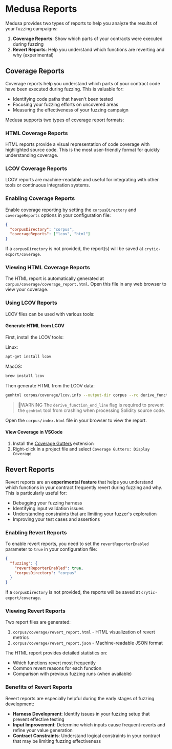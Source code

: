 # Medusa Reports

Medusa provides two types of reports to help you analyze the results of your fuzzing campaigns:

1. **Coverage Reports**: Show which parts of your contracts were executed during fuzzing
2. **Revert Reports**: Help you understand which functions are reverting and why (experimental)

## Coverage Reports

Coverage reports help you understand which parts of your contract code have been executed during fuzzing. This is valuable for:

- Identifying code paths that haven't been tested
- Focusing your fuzzing efforts on uncovered areas
- Measuring the effectiveness of your fuzzing campaign

Medusa supports two types of coverage report formats:

### HTML Coverage Reports

HTML reports provide a visual representation of code coverage with highlighted source code. This is the most user-friendly format for quickly understanding coverage.

### LCOV Coverage Reports

LCOV reports are machine-readable and useful for integrating with other tools or continuous integration systems.

### Enabling Coverage Reports

Enable coverage reporting by setting the `corpusDirectory` and `coverageReports` options in your configuration file:

```json
{
  "corpusDirectory": "corpus",
  "coverageReports": ["lcov", "html"]
}
```

If a `corpusDirectory` is not provided, the report(s) will be saved at `crytic-export/coverage`.

### Viewing HTML Coverage Reports

The HTML report is automatically generated at `corpus/coverage/coverage_report.html`. Open this file in any web browser to view your coverage.

### Using LCOV Reports

LCOV files can be used with various tools:

#### Generate HTML from LCOV

First, install the LCOV tools:

Linux:

```bash
apt-get install lcov
```

MacOS:

```bash
brew install lcov
```

Then generate HTML from the LCOV data:

```bash
genhtml corpus/coverage/lcov.info --output-dir corpus --rc derive_function_end_line=0
```

> 🚩WARNING
> The `derive_function_end_line` flag is required to prevent the `genhtml` tool from crashing when processing Solidity source code.

Open the `corpus/index.html` file in your browser to view the report.

#### View Coverage in VSCode

1. Install the [Coverage Gutters](https://marketplace.visualstudio.com/items?itemName=ryanluker.vscode-coverage-gutters) extension
2. Right-click in a project file and select `Coverage Gutters: Display Coverage`

## Revert Reports

Revert reports are an **experimental feature** that helps you understand which functions in your contract frequently revert during fuzzing and why. This is particularly useful for:

- Debugging your fuzzing harness
- Identifying input validation issues
- Understanding constraints that are limiting your fuzzer's exploration
- Improving your test cases and assertions

### Enabling Revert Reports

To enable revert reports, you need to set the `revertReporterEnabled` parameter to `true` in your configuration file:

```json
{
  "fuzzing": {
    "revertReporterEnabled": true,
    "corpusDirectory": "corpus"
  }
}
```

If a `corpusDirectory` is not provided, the reports will be saved at `crytic-export/coverage`.

### Viewing Revert Reports

Two report files are generated:

1. `corpus/coverage/revert_report.html` - HTML visualization of revert metrics
2. `corpus/coverage/revert_report.json` - Machine-readable JSON format

The HTML report provides detailed statistics on:

- Which functions revert most frequently
- Common revert reasons for each function
- Comparison with previous fuzzing runs (when available)

### Benefits of Revert Reports

Revert reports are especially helpful during the early stages of fuzzing development:

- **Harness Development**: Identify issues in your fuzzing setup that prevent effective testing
- **Input Improvement**: Determine which inputs cause frequent reverts and refine your value generation
- **Contract Constraints**: Understand logical constraints in your contract that may be limiting fuzzing effectiveness
